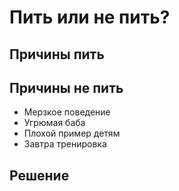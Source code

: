 # Пить или не пить?

## Причины пить

## Причины не пить
+ Мерзкое поведение
+ Угрюмая баба
+ Плохой пример детям
+ Завтра тренировка

## Решение